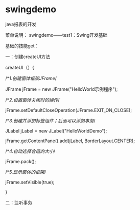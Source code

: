 # swingdemo
java报表的开发

菜单说明：
swingdemo——test1：Swing开发基础

基础的技能get：

一：创建createUI方法

createUI（）{

/**1.创建窗体框架JFrame*/

JFrame jFrame = new JFrame("HelloWorld示例程序");

/**2.设置窗体关闭时的操作*/

jFrame.setDefaultCloseOperation(JFrame.EXIT_ON_CLOSE);

/**3.创建并添加标签组件；后面可以添加事务*/

JLabel jLabel = new JLabel("HelloWorldDemo");

jFrame.getContentPane().add(jLabel, BorderLayout.CENTER);

/**4.自动选择合适的大小*/

jFrame.pack();

/**5.显示窗体的框架*/

jFrame.setVisible(true);

}

二：监听事务

